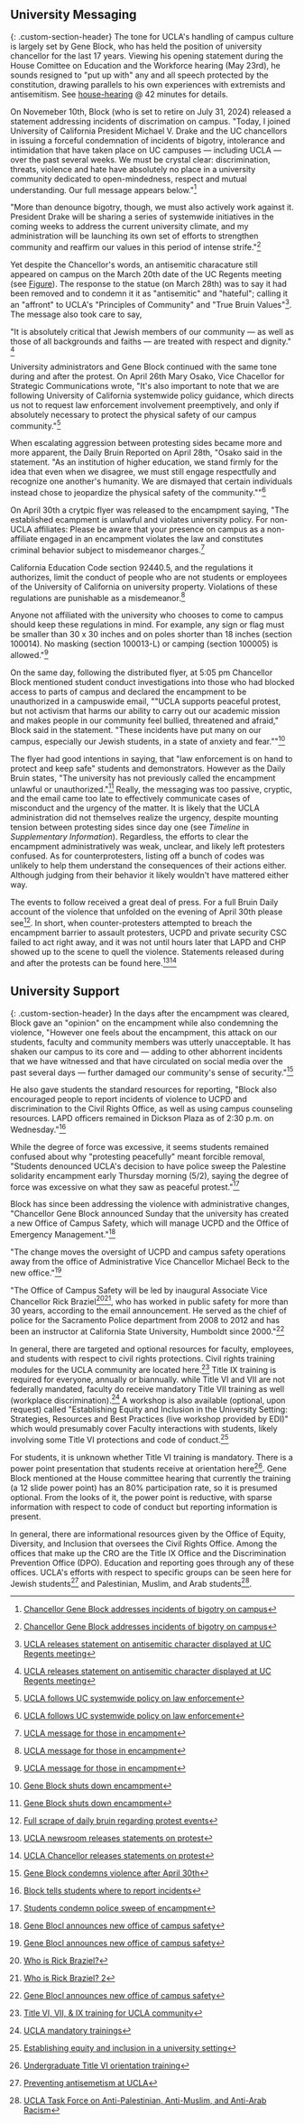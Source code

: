 
## University Messaging
{: .custom-section-header}
The tone for UCLA's handling of campus culture is largely set by Gene Block, who has held the position of university chancellor for the last 17 years. Viewing his opening statement during the House Comittee on Education and 
the Workforce hearing (May 23rd), he sounds resigned to "put up with" any and all speech protected by the constitution, drawing parallels to his own experiences with extremists and antisemitism. 
See [house-hearing](##fig:congressional-hearing) @ 42 minutes for details. 

On Novemeber 10th, Block (who is set to retire on July 31, 2024) released a statement addressing incidents of discrimation on campus. "Today, I joined University of California 
President Michael V. Drake and the UC chancellors in issuing a forceful condemnation of incidents of bigotry, intolerance and intimidation that have taken place on UC campuses — including UCLA — over the 
past several weeks. We must be crystal clear: discrimination, threats, violence and hate have absolutely no place in a university community dedicated to open-mindedness, respect and mutual understanding. Our 
full message appears below."[^163]

"More than denounce bigotry, though, we must also actively work against it. President Drake will be sharing a series of systemwide initiatives in the coming weeks to address the current university climate, and
my administration will be launching its own set of efforts to strengthen community and reaffirm our values in this period of intense strife."[^163]

Yet despite the Chancellor's words, an antisemitic characature still appeared on campus on the March 20th date of the UC Regents meeting (see [Figure](##fig:regents-antisemitic-pig)). The response to the statue (on March 28th) was to say it 
had been removed and to condemn it it as "antisemitic" and "hateful"; calling it an "affront" to UCLA's "Principles of Community" and "True Bruin Values"[^164]. The message also took care to say,  

"It is absolutely critical that Jewish members of our community — as well as those of all backgrounds and faiths — are treated with respect and dignity." [^164]

University administrators and Gene Block continued with the same tone during and after the protest. On April 26th Mary Osako, Vice Chacellor for Strategic Communications wrote, 
"It's also important to note that we are following University of California systemwide policy guidance, which directs us not to request law enforcement involvement preemptively, and only if absolutely necessary to protect the physical 
safety of our campus community."[^167]

When escalating aggression between protesting sides became more and more apparent, the Daily Bruin Reported on April 28th, 
"Osako said in the statement. "As an institution of higher education, we stand firmly for the idea that even when we disagree, we must still engage respectfully and recognize one another's humanity. We are dismayed that certain individuals 
instead chose to jeopardize the physical safety of the community.""[^167]

On April 30th a crytpic flyer was released to the encampment saying,
"The established ecampment is unlawful and violates university policy. For non-UCLA affiliates: Please be aware that your presence on campus as a non-affiliate engaged in an encampment violates the law and constitutes criminal behavior subject to 
misdemeanor charges.[^165] 

California Education Code section 92440.5, and the regulations it authorizes, limit the conduct of people who are not students or employees of the University of California on 
university property. Violations of these regulations are punishable as a misdemeanor.[^165] 

Anyone not affiliated with the university who chooses to come to campus should keep these regulations in mind. For example, any sign or flag must be smaller than 30 x 30 inches and on poles shorter than 18 inches (section 100014). No masking 
(section 100013-L) or camping (section 100005) is allowed."[^165] 

On the same day, following the distributed flyer, at 5:05 pm Chancellor Block mentioned student conduct investigations into those who had blocked access to parts of campus and declared the encampment to be unauthorized in a campuswide email, ""UCLA 
supports peaceful protest, but not activism that harms our ability to carry out our academic mission and makes people in our community feel bullied, threatened and afraid," Block said in the statement. "These incidents have put many on our campus, 
especially our Jewish students, in a state of anxiety and fear.""[^166] 

The flyer had good intentions in saying, that "law enforcement is on hand to protect and keep safe" students and demonstrators. However as the Daily Bruin states, "The university has not previously called the encampment unlawful or 
unauthorized."[^166] Really, the messaging was too passive, cryptic, and the email came too late to effectively communicate cases of misconduct and the urgency of the matter. It is likely that the UCLA administration did not themselves realize 
the urgency, despite mounting tension between protesting sides since day one (see *Timeline* in *Supplementary Information*). Regardless, the efforts to clear the encampment administratively was weak, unclear, and likely left protesters confused. 
As for counterprotesters, listing off a bunch of codes was unlikely to help them understand the consequences of their actions either. Although judging from their behavior it likely wouldn't have mattered either way. 

The events to follow received a great deal of press. For a full Bruin Daily account of the violence that unfolded on the evening of April 30th please see[^169]. In short, when counter-protesters attempted to breach the encampment barrier to assault protesters, 
UCPD and private security CSC failed to act right away, and it was not until hours later that LAPD and CHP showed up to the scene to quell the violence. Statements released during and after the protests can be found here.[^161][^162]



## University Support
{: .custom-section-header}
In the days after the encampment was cleared, Block gave an "opinion" on the encampment while also condemning the violence, "However one feels about the encampment, this attack on our students, faculty and community members was utterly 
unacceptable. It has shaken our 
campus to its core and — adding to other abhorrent incidents that we have witnessed and that have circulated on social media over the past several days — further damaged our community's sense of security."[^170]

He also gave students the standard resources for reporting, "Block also encouraged people to report incidents of violence to UCPD and discrimination to the Civil Rights Office, as well as using campus counseling resources. LAPD officers 
remained in Dickson Plaza as of 2:30 p.m. on Wednesday."[^171]

While the degree of force was excessive, it seems students remained confused about why "protesting peacefully" meant forcible removal, "Students denounced UCLA's decision to have police sweep the Palestine solidarity encampment early 
Thursday morning (5/2), saying the degree of force was excessive on what they saw as peaceful protest."[^172]
 
Block has since been addressing the violence with administrative changes, "Chancellor Gene Block announced Sunday that the university has created a new Office of Campus Safety, which will manage UCPD and the Office of Emergency Management."[^173] 
 
"The change moves the oversight of UCPD and campus safety operations away from the office of Administrative Vice Chancellor Michael Beck to the new office."[^173] 
 
"The Office of Campus Safety will be led by inaugural Associate Vice Chancellor Rick Braziel[^174][^175], who has worked in public safety for more than 30 years, according to the email announcement. He served as the chief of 
police for the Sacramento Police department from 2008 to 2012 and has been an instructor at California State University, Humboldt since 2000."[^173] 


In general, there are targeted and optional resources for faculty, employees, and students with respect to civil rights protections. Civil rights training modules for the UCLA community are located here.[^178] Title IX training is required for 
everyone, annually or biannually. while Title VI and VII are not federally mandated, faculty do receive mandatory Title VII training as well (workplace discrimination).[^179] A workshop is also available (optional, upon request) called "Establishing 
Equity and Inclusion in the University Setting: Strategies, Resources and Best Practices (live workshop provided by EDI)" which would presumably cover Faculty interactions with students, likely involving some Title VI protections and 
code of conduct.[^180]

For students, it is unknown whether Title VI training is mandatory. There is a power point presentation that students receive at orientation here[^181]. Gene Block mentioned at the House committee hearing that currently the training (a 12 slide
power point) has an 80% participation rate, so it is presumed optional. From the looks of it, the power point is reductive, with sparse information with respect to code of conduct but reporting information is present. 

In general, there are informational resources given by the Office of Equity, Diversity, and Inclusion that oversees the Civil Rights Office. Among the offices that make up the CRO are the Title IX Office and the Discrimination Prevention Office (DPO).
Education and reporting goes through any of these offices. UCLA's efforts with respect to specific groups can be seen here for Jewish students[^176] and Palestinian, Muslim, and Arab students[^177].

















[^161]:[UCLA newsroom releases statements on protest](https://newsroom.ucla.edu/campus-statements)
[^162]:[UCLA Chancellor releases statements on protest](https://chancellor.ucla.edu/messages/)
[^163]:[Chancellor Gene Block addresses incidents of bigotry on campus](https://chancellor.ucla.edu/messages/standing-against-bigotry-at-the-university-of-california/)
[^164]:[UCLA releases statement on antisemitic character displayed at UC Regents meeting](https://newsroom.ucla.edu/campus-condemns-antisemitic-caricature-at-uc-regents-meeting)
[^165]:[UCLA message for those in encampment](https://drive.google.com/file/d/1dmqAjbGiet8_PGS5cG632mjvPVt3geq5/view)
[^166]:[Gene Block shuts down encampment](https://dailybruin.com/2024/04/30/block-indicates-potential-consequences-for-protesters-condemns-campus-aggression)
[^167]:[UCLA follows UC systemwide policy on law enforcement](https://newsroom.ucla.edu/ucla-statement-about-encampment-on-campus-april-26)
[^168]:[UCLA condemns early aggression during protest](https://dailybruin.com/2024/04/28/protesters-counter-protesters-clash-as-they-converge-upon-ucla-encampment)
[^169]:[Full scrape of daily bruin regarding protest events](https://alexiepogue.com/2024/05/07/Scraped-the-Daily-Bruin-Regarding-Protest-Events/)
[^170]:[Gene Block condemns violence after April 30th](https://chancellor.ucla.edu/messages/condemning-violence-in-our-community/)
[^171]:[Block tells students where to report incidents](https://dailybruin.com/2024/05/01/ucla-cancels-classes-following-violence-at-palestine-solidarity-encampment)
[^172]:[Students condemn police sweep of encampment](https://dailybruin.com/2024/05/04/students-condemn-police-sweep-of-palestine-solidarity-encampment)
[^173]:[Gene Blocl announces new office of campus safety](https://dailybruin.com/2024/05/05/chancellor-gene-block-announces-office-of-campus-safety)
[^174]:[Who is Rick Braziel?](https://www.recordnet.com/story/news/crime/2015/08/17/independent-report-offers-praise-criticism/33665614007/)
[^175]:[Who is Rick Braziel? 2](https://www.abc10.com/article/news/local/former-sacramento-police-chief-picked-lead-ucla-campus-safety-office-amid-protests/103-0c863e23-3bb2-44a3-ad0d-99e57bb67052)
[^176]:[Preventing antisemetism at UCLA](https://equity.ucla.edu/preventing-antisemitism-at-ucla/)
[^177]:[UCLA Task Force on Anti-Palestinian, Anti-Muslim, and Anti-Arab Racism](https://www.jadaliyya.com/Details/45989)
[^178]:[Title VI, VII, & IX training for UCLA community](https://equity.ucla.edu/edi-education-preventing-discrimination-harassment/)
[^179]:[UCLA mandatory trainings](https://equity.ucla.edu/education/mandatory-trainings/)
[^180]:[Establishing equity and inclusion in a university setting](https://equity.ucla.edu/discrimination-harassment-based-on-protected-categories-trainings-for-faculty-and-staff/)
[^181]:[Undergraduate Title VI orientation training](https://ucla.app.box.com/s/evf1n3xn580dzfsdo0ks3lugm12c36ds)
